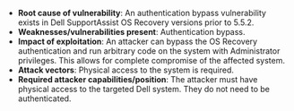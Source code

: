 - **Root cause of vulnerability**: An authentication bypass vulnerability exists in Dell SupportAssist OS Recovery versions prior to 5.5.2.
- **Weaknesses/vulnerabilities present**: Authentication bypass.
- **Impact of exploitation**: An attacker can bypass the OS Recovery authentication and run arbitrary code on the system with Administrator privileges. This allows for complete compromise of the affected system.
- **Attack vectors**: Physical access to the system is required.
- **Required attacker capabilities/position**: The attacker must have physical access to the targeted Dell system. They do not need to be authenticated.
